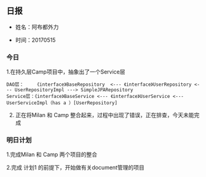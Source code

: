 ﻿## 日报

* 姓名：阿布都外力

* 时间：20170515

### 今日 
     
1.在持久层Camp项目中，抽象出了一个Service层

	DAO层：    《interface》BaseRepository  <--- 《interface》UserRepository <--- UserRepositoryImpl ---> SimpleJPARepository
	Service层：《interface》BaseService <--- 《interface》UserService <--- UserServiceImpl（has a ）[UserRepository]

2. 正在将Milan 和 Camp 整合起来，过程中出现了错误，正在排查，今天未能完成

### 明日计划 

1.完成Milan 和 Camp 两个项目的整合 

2.完成 计划1 的前提下，开始做有关document管理的项目

